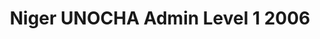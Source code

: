 ---
title: Niger UNOCHA Admin Level 1 2006
categories: 
    - data
geography: niger
partner: unocha
cat: logistics
year: 2006
layer: ocha-cod.niger-admin1-2006
api:
embed:
source: <a href="http://unocha.org">UNOCHA</a>
license: Humanitarian Use
updated: 3/28/2012
description: This layer depicts the first level administrative borders for Niger. Data obtained from the UN Office for the Coordination of Humanitarian Affairs (UN OCHA) [Common and Fundamental Operating Datasets Registry](http://cod.humanitarianresponse.info/). See the [Niger](http://cod.humanitarianresponse.info/country-region/Niger) registry for the most recent changes.
downloads:
    - type: shapefile
      link: http://dl.dropbox.com/u/72717685/ocha-niger-admin1.zip
    - type: sqlite
      link: http://dl.dropbox.com/u/72717685/ocha-niger-admin1.sqlite.zip
---